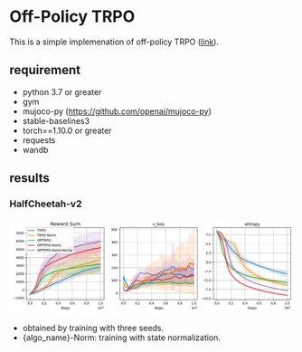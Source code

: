 # Off-Policy TRPO

This is a simple implemenation of off-policy TRPO ([link](https://ieeexplore.ieee.org/document/9334437)).

## requirement

- python 3.7 or greater
- gym
- mujoco-py (https://github.com/openai/mujoco-py)
- stable-baselines3
- torch==1.10.0 or greater
- requests
- wandb

## results

### HalfCheetah-v2
![img](./imgs/Half-Cheetah_score%26v_loss%26entropy.png)
- obtained by training with three seeds.
- {algo_name}-Norm: training with state normalization.
